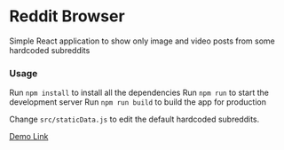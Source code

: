 # Reddit Browser

Simple React application to show only image and video posts from some hardcoded subreddits

### Usage

Run `npm install` to install all the dependencies
Run `npm run` to start the development server
Run `npm run build` to build the app for production

Change `src/staticData.js` to edit the default hardcoded subreddits.

[Demo Link](https://redditbrowser.herokuapp.com/)
